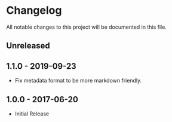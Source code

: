 # Changelog

All notable changes to this project will be documented in this file.

## Unreleased

## 1.1.0 - 2019-09-23

-   Fix metadata format to be more markdown friendly.

## 1.0.0 - 2017-06-20

-   Initial Release
